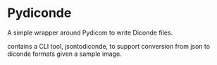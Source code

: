 # Pydiconde
A simple wrapper around Pydicom to write Diconde files.

contains a CLI tool, jsontodiconde, to support conversion from json to diconde formats given a sample image.
